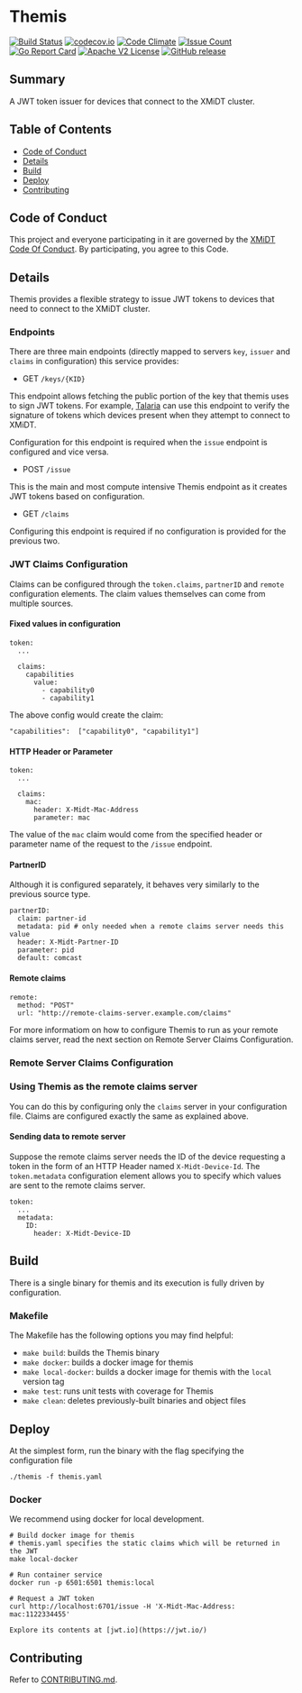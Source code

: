 # Themis

[![Build Status](https://travis-ci.com/xmidt-org/themis.svg?branch=master)](https://travis-ci.com/xmidt-org/themis)
[![codecov.io](http://codecov.io/github/xmidt-org/themis/coverage.svg?branch=master)](http://codecov.io/github/xmidt-org/themis?branch=master)
[![Code Climate](https://codeclimate.com/github/xmidt-org/themis/badges/gpa.svg)](https://codeclimate.com/github/xmidt-org/themis)
[![Issue Count](https://codeclimate.com/github/xmidt-org/themis/badges/issue_count.svg)](https://codeclimate.com/github/xmidt-org/themis)
[![Go Report Card](https://goreportcard.com/badge/github.com/xmidt-org/themis)](https://goreportcard.com/report/github.com/xmidt-org/themis)
[![Apache V2 License](http://img.shields.io/badge/license-Apache%20V2-blue.svg)](https://github.com/xmidt-org/themis/blob/master/LICENSE)
[![GitHub release](https://img.shields.io/github/v/release/xmidt-org/themis?include_prereleases)](CHANGELOG.md)

## Summary

A JWT token issuer for devices that connect to the XMiDT cluster.

## Table of Contents

- [Code of Conduct](#code-of-conduct)
- [Details](#details)
- [Build](#build)
- [Deploy](#deploy)
- [Contributing](#contributing)

## Code of Conduct

This project and everyone participating in it are governed by the [XMiDT Code Of Conduct](https://xmidt.io/code_of_conduct/). 
By participating, you agree to this Code.

## Details
Themis provides a flexible strategy to issue JWT tokens to devices that need to connect to the XMiDT cluster. 

### Endpoints
There are three main endpoints (directly mapped to servers `key`, `issuer` and `claims` in configuration) this service provides:

- GET `/keys/{KID}`

This endpoint allows fetching the public portion of the key that themis uses to sign JWT tokens. For example, [Talaria](https://github.com/xmidt-org/talaria) can use this endpoint to verify the signature of tokens which devices present when they attempt to connect to XMiDT.

Configuration for this endpoint is required when the `issue` endpoint is configured and vice versa.

- POST `/issue`

This is the main and most compute intensive Themis endpoint as it creates JWT tokens based on configuration. 

- GET `/claims`

Configuring this endpoint is required if no configuration is provided for the previous two.


### JWT Claims Configuration
Claims can be configured through the `token.claims`, `partnerID` and `remote` configuration elements. The claim values themselves can come from multiple sources.

#### Fixed values in configuration
```
token:
  ...

  claims:
    capabilities
      value:
        - capability0
        - capability1

```
The above config would create the claim: 
``` 
"capabilities":  ["capability0", "capability1"]
```
#### HTTP Header or Parameter 
```
token:  
  ...

  claims:
    mac:
      header: X-Midt-Mac-Address
      parameter: mac
```
The value of the `mac` claim would come from the specified header or parameter name of the request to the `/issue` endpoint.

#### PartnerID
Although it is configured separately, it behaves very similarly to the previous source type.

```
partnerID:
  claim: partner-id
  metadata: pid # only needed when a remote claims server needs this value
  header: X-Midt-Partner-ID
  parameter: pid
  default: comcast
```

#### Remote claims

```
remote:
  method: "POST"
  url: "http://remote-claims-server.example.com/claims"
```
For more informatiom on how to configure Themis to run as your remote claims server, read the next section on Remote Server Claims Configuration.


### Remote Server Claims Configuration
### Using Themis as the remote claims server
You can do this by configuring only the `claims` server in your configuration file. 
Claims are configured exactly the same as explained above.

#### Sending data to remote server
Suppose the remote claims server needs the ID of the device requesting a token in the form of an HTTP Header named `X-Midt-Device-Id`. The `token.metadata` configuration element allows you to specify which values are sent to the remote claims server.

```
token:
  ...
  metadata:
    ID:
      header: X-Midt-Device-ID
```

## Build
There is a single binary for themis and its execution is fully driven by configuration.

### Makefile

The Makefile has the following options you may find helpful:
* `make build`: builds the Themis binary
* `make docker`: builds a docker image for themis
* `make local-docker`: builds a docker image for themis with the `local` version tag
* `make test`: runs unit tests with coverage for Themis 
* `make clean`: deletes previously-built binaries and object files

## Deploy
At the simplest form, run the binary with the flag specifying the configuration file
```
./themis -f themis.yaml
``` 

### Docker
We recommend using docker for local development.

```
# Build docker image for themis
# themis.yaml specifies the static claims which will be returned in the JWT
make local-docker

# Run container service
docker run -p 6501:6501 themis:local

# Request a JWT token
curl http://localhost:6701/issue -H 'X-Midt-Mac-Address: mac:1122334455'

Explore its contents at [jwt.io](https://jwt.io/)
```

## Contributing

Refer to [CONTRIBUTING.md](CONTRIBUTING.md).
